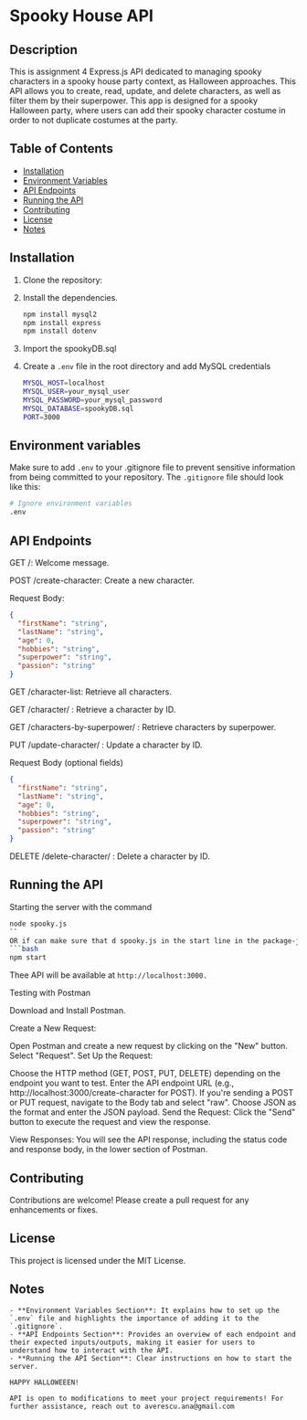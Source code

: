 # Spooky House API

## Description

This is assignment 4 Express.js API dedicated to managing spooky characters in a spooky house party context, as Halloween approaches.
This API allows you to create, read, update, and delete characters, as well as filter them by their superpower. 
This app is designed for a spooky Halloween party, where users can add their spooky character costume in order to not duplicate costumes at the party.

## Table of Contents
- [Installation](#installation)
- [Environment Variables](#environment-variables)
- [API Endpoints](#api-endpoints)
- [Running the API](#running-the-api)
- [Contributing](#contributing)
- [License](#license)
- [Notes](#notes)

## Installation

1. Clone the repository:


  2. Install the dependencies.
     ```bash
     npm install mysql2
     npm install express
     npm install dotenv
     ```
 3. Import the spookyDB.sql
  
 4. Create a `.env` file in the root directory and add MySQL credentials
    ```bash
    MYSQL_HOST=localhost
    MYSQL_USER=your_mysql_user
    MYSQL_PASSWORD=your_mysql_password
    MYSQL_DATABASE=spookyDB.sql
    PORT=3000
    ```
## Environment variables
Make sure to add `.env` to your .gitignore file to prevent sensitive information from being committed to your repository.
The `.gitignore` file should look like this:

```bash
# Ignore environment variables
.env
```

## API Endpoints

GET /: Welcome message.

POST /create-character: Create a new character.

Request Body:
```json
{
  "firstName": "string",
  "lastName": "string",
  "age": 0,
  "hobbies": "string",
  "superpower": "string",
  "passion": "string"
}
```
GET /character-list: Retrieve all characters.

GET /character/
: Retrieve a character by ID.

GET /characters-by-superpower/
: Retrieve characters by superpower.

PUT /update-character/
: Update a character by ID.

Request Body (optional fields)
```json
{
  "firstName": "string",
  "lastName": "string",
  "age": 0,
  "hobbies": "string",
  "superpower": "string",
  "passion": "string"
}
```
DELETE /delete-character/
: Delete a character by ID.

## Running the API

Starting the server with the command
```bash
node spooky.js
``
OR if can make sure that d spooky.js in the start line in the package-json
```bash
npm start
```
Thee API will be available at `http://localhost:3000.`

Testing with Postman

Download and Install Postman.

Create a New Request:

Open Postman and create a new request by clicking on the "New" button.
Select "Request".
Set Up the Request:

Choose the HTTP method (GET, POST, PUT, DELETE) depending on the endpoint you want to test.
Enter the API endpoint URL (e.g., http://localhost:3000/create-character for POST).
If you're sending a POST or PUT request, navigate to the Body tab and select "raw". 
Choose JSON as the format and enter the JSON payload.
Send the Request: Click the "Send" button to execute the request and view the response.

View Responses: You will see the API response, including the status code and response body, in the lower section of Postman.


## Contributing
Contributions are welcome! Please create a pull request for any enhancements or fixes.

## License
This project is licensed under the MIT License.

 

## Notes
```
- **Environment Variables Section**: It explains how to set up the `.env` file and highlights the importance of adding it to the `.gitignore`.
- **API Endpoints Section**: Provides an overview of each endpoint and their expected inputs/outputs, making it easier for users to understand how to interact with the API.
- **Running the API Section**: Clear instructions on how to start the server.

HAPPY HALLOWEEEN!

API is open to modifications to meet your project requirements! For further assistance, reach out to averescu.ana@gmail.com
```
  
